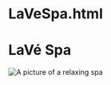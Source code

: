 # LaVeSpa.html
<!DOCTYPE HTML>
<html>
    <head>
        <title>LaVeSpa.html</title>
        <meta charset="utf-8">
    </head>
    <body>
    <h1>LaVé Spa</h1>
    <img src="https://th.bing.com/th/id/OIP.zJz2l1qCqe5KKN5E7hlsmQAAAA?rs=1&pid=ImgDetMain" alt="A picture of a relaxing spa">   
    </body>
</html>
